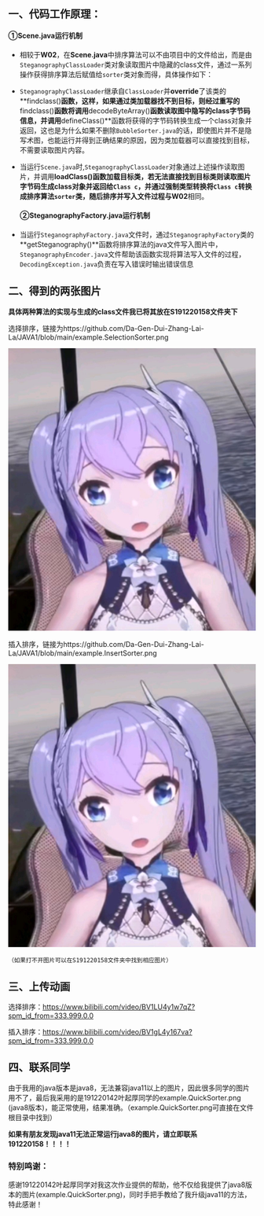 ## 一、代码工作原理：

####        ①Scene.java运行机制

- 相较于**W02**，在**Scene.java**中排序算法可以不由项目中的文件给出，而是由`SteganographyClassLoader`类对象读取图片中隐藏的class文件，通过一系列操作获得排序算法后赋值给`sorter`类对象而得，具体操作如下：

- `SteganographyClassLoader`继承自`ClassLoader`并**override**了该类的**findclass()**函数，这样，如果通过类加载器找不到目标，则经过重写的**findclass()**函数将调用**decodeByteArray()**函数读取图中隐写的class字节码信息，并调用**defineClass()**函数将获得的字节码转换生成一个class对象并返回，这也是为什么如果不删除`BubbleSorter.java`的话，即使图片并不是隐写术图，也能运行并得到正确结果的原因，因为类加载器可以直接找到目标，不需要读取图片内容。

- 当运行`Scene.java`时,`SteganographyClassLoader`对象通过上述操作读取图片，并调用**loadClass()**函数加载目标类，若无法直接找到目标类则读取图片字节码生成class对象并返回给`Class c`，并通过强制类型转换将`Class c`转换成排序算法`sorter`类，随后排序并写入文件过程与**W02**相同。

  #### ②SteganographyFactory.java运行机制

- 当运行`SteganographyFactory.java`文件时，通过`SteganographyFactory`类的**getSteganography()**函数将排序算法的java文件写入图片中，`SteganographyEncoder.java`文件帮助该函数实现将算法写入文件的过程，` DecodingException.java`负责在写入错误时输出错误信息

  

## 二、得到的两张图片

**具体两种算法的实现与生成的class文件我已将其放在S191220158文件夹下**

选择排序，链接为https://github.com/Da-Gen-Dui-Zhang-Lai-La/JAVA1/blob/main/example.SelectionSorter.png

![avatar](example.SelectionSorter.png)

插入排序，链接为https://github.com/Da-Gen-Dui-Zhang-Lai-La/JAVA1/blob/main/example.InsertSorter.png

![](example.InsertSorter.png)

`（如果打不开图片可以在S191220158文件夹中找到相应图片）`



## 三、上传动画

选择排序：https://www.bilibili.com/video/BV1LU4y1w7qZ?spm_id_from=333.999.0.0

插入排序：https://www.bilibili.com/video/BV1gL4y167va?spm_id_from=333.999.0.0



## 四、联系同学

由于我用的java版本是java8，无法兼容java11以上的图片，因此很多同学的图片用不了，最后我采用的是191220142叶起厚同学的example.QuickSorter.png  (java8版本)，能正常使用，结果准确。（example.QuickSorter.png可直接在文件根目录中找到）



**如果有朋友发现java11无法正常运行java8的图片，请立即联系191220158！！！！**





### 特别鸣谢：

感谢191220142叶起厚同学对我这次作业提供的帮助，他不仅给我提供了java8版本的图片(example.QuickSorter.png)，同时手把手教给了我升级java11的方法，特此感谢！
